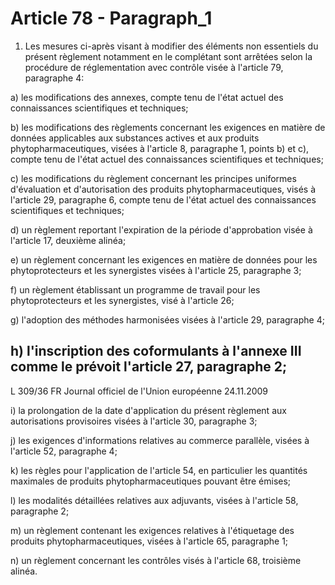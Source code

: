 # Article 78 - Paragraph_1

1. Les mesures ci-après visant à modifier des éléments non essentiels du présent règlement notamment en le complétant sont arrêtées selon la procédure de réglementation avec contrôle visée à l'article 79, paragraphe 4:

a) les modifications des annexes, compte tenu de l'état actuel des connaissances scientifiques et techniques;

b) les modifications des règlements concernant les exigences en matière de données applicables aux substances actives et aux produits phytopharmaceutiques, visées à l'article 8, paragraphe 1, points b) et c), compte tenu de l'état actuel des connaissances scientifiques et techniques;

c) les modifications du règlement concernant les principes uniformes d'évaluation et d'autorisation des produits phytopharmaceutiques, visés à l'article 29, paragraphe 6, compte tenu de l'état actuel des connaissances scientifiques et techniques;

d) un règlement reportant l'expiration de la période d'approbation visée à l'article 17, deuxième alinéa;

e) un règlement concernant les exigences en matière de données pour les phytoprotecteurs et les synergistes visées à l'article 25, paragraphe 3;

f) un règlement établissant un programme de travail pour les phytoprotecteurs et les synergistes, visé à l'article 26;

g) l'adoption des méthodes harmonisées visées à l'article 29, paragraphe 4;

h) l'inscription des coformulants à l'annexe III comme le prévoit l'article 27, paragraphe 2;
---


L 309/36            FR                         Journal officiel de l'Union européenne                                24.11.2009

i) la prolongation de la date d'application du présent règlement aux autorisations provisoires visées à l'article 30, paragraphe 3;

j) les exigences d'informations relatives au commerce parallèle, visées à l'article 52, paragraphe 4;

k) les règles pour l'application de l'article 54, en particulier les quantités maximales de produits phytopharmaceutiques pouvant être émises;

l) les modalités détaillées relatives aux adjuvants, visées à l'article 58, paragraphe 2;

m) un règlement contenant les exigences relatives à l'étiquetage des produits phytopharmaceutiques, visées à l'article 65, paragraphe 1;

n) un règlement concernant les contrôles visés à l'article 68, troisième alinéa.